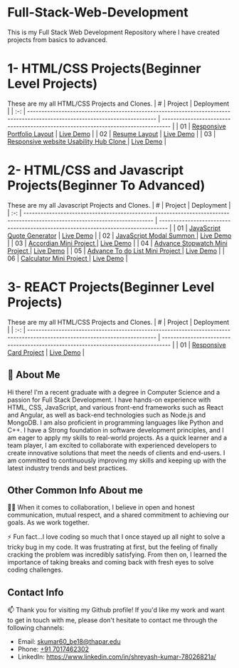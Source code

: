 # Full-Stack-Web-Development
This is my Full Stack Web Development Repository where I have created projects from basics to advanced.
# 1- HTML/CSS Projects(Beginner Level Projects)

These are my all HTML/CSS Projects and Clones.
|  #  | Project                                                                                                                     | Deployment                                                                         |
| :-: | --------------------------------------------------------------------------------------------------------------------------- | --------------------------------------------------------------------------------- |
| 01  | [Responsive Portfolio Layout](https://github.com/shreyash9806/Full-Stack-Web-Development/tree/master/HTML%20CSS%20Projects/Project%201)                             | [Live Demo](https://lively-sunburst-4a9276.netlify.app/)               |
| 02  | [Resume Layout](https://github.com/shreyash9806/Full-Stack-Web-Development/tree/master/HTML%20CSS%20Projects/Project%202)                               | [Live Demo](https://chimerical-cobbler-4c1198.netlify.app/)                |
| 03  | [Responsive website Usability Hub Clone ](https://github.com/shreyash9806/Full-Stack-Web-Development/tree/master/HTML%20CSS%20Projects/Project%203)                               | [Live Demo](https://curious-otter-00129b.netlify.app/)                |


# 2- HTML/CSS and Javascript Projects(Beginner To Advanced)

These are my all Javascript Projects and Clones.
|  #  | Project                                                                                                                     | Deployment                                                                         |
| :-: | --------------------------------------------------------------------------------------------------------------------------- | --------------------------------------------------------------------------------- |
| 01  | [JavaScript Quote Generator](https://github.com/shreyash9806/Full-Stack-Web-Development/tree/master/HTML%20CSS%20and%20Javascript%20Projects/Project%201)                             | [Live Demo](https://nimble-sunflower-e9bfe8.netlify.app/)               |
| 02  | [JavaScript Modal Summon ](https://github.com/shreyash9806/Full-Stack-Web-Development/tree/master/HTML%20CSS%20and%20Javascript%20Projects/Project%202)                             | [Live Demo](https://6499ade0284d5000b70547ed--timely-seahorse-3bccbd.netlify.app/)               |
| 03  | [Accordian Mini Project ](https://github.com/shreyash9806/Full-Stack-Web-Development/tree/master/HTML%20CSS%20and%20Javascript%20Projects/Project%203)                             | [Live Demo](https://6499b01454005c00951ecbd0--flourishing-heliotrope-56ccd4.netlify.app/)               |
| 04  | [Advance Stopwatch Mini Project ](https://github.com/shreyash9806/Full-Stack-Web-Development/tree/master/HTML%20CSS%20and%20Javascript%20Projects/Project%204)                             | [Live Demo](https://649d4ebee5453e59225fcfca--ephemeral-swan-e81ecc.netlify.app/)               |
| 05  | [Advance To do List Mini Project ](https://github.com/shreyash9806/Full-Stack-Web-Development/tree/master/HTML%20CSS%20and%20Javascript%20Projects/Project%205)                             | [Live Demo](https://649d8b61dce17b0e1279f61e--precious-bunny-b932d0.netlify.app/)               |
| 06  | [Calculator Mini Project ](https://github.com/shreyash9806/Full-Stack-Web-Development/tree/master/HTML%20CSS%20and%20Javascript%20Projects/Project%206)                             | [Live Demo](https://649ecf0c0ffd370b46489236--benevolent-bombolone-b4c4be.netlify.app/)               |

# 3- REACT Projects(Beginner Level Projects)

These are my all HTML/CSS Projects and Clones.
|  #  | Project                                                                                                                     | Deployment                                                                         |
| :-: | --------------------------------------------------------------------------------------------------------------------------- | --------------------------------------------------------------------------------- |
| 01  | [Responsive Card Project](https://github.com/shreyash9806/Full-Stack-Web-Development/tree/master/REACT%20Projects/Project%201)                             | [Live Demo](https://64c7b953e9e004007df235ac--legendary-kleicha-bd04e8.netlify.app/)               |

## 🚀 About Me
Hi there! I'm a recent graduate with a degree in Computer Science and a passion for Full Stack Development. I have hands-on experience with HTML, CSS, JavaScript, and various front-end frameworks such as React and Angular, as well as back-end technologies such as Node.js and MongoDB. I am also proficient in programming languages like Python and C++. I have a Strong foundation in software development principles, and I am eager to apply my skills to real-world projects. As a quick learner and a team player, I am excited to collaborate with experienced developers to create innovative solutions that meet the needs of clients and end-users. I am committed to continuously improving my skills and keeping up with the latest industry trends and best practices.


## Other Common Info About me
👯‍♀️ When it comes to collaboration, I believe in open and honest communication, mutual respect, and a shared commitment to achieving our goals. As we work together.

⚡️ Fun fact...I love coding so much that I once stayed up all night to solve a tricky bug in my code. It was frustrating at first, but the feeling of finally cracking the problem was incredibly satisfying. From then on, I learned the importance of taking breaks and coming back with fresh eyes to solve coding challenges.

## Contact Info
📫 Thank you for visiting my Github profile! If you'd like my work and want to get in touch with me, please don't hesitate to contact me through the following channels:
- Email: skumar60_be18@thapar.edu
- Phone: [+91 7017462302](+917017462302)
- LinkedIn: https://www.linkedin.com/in/shreyash-kumar-78026821a/